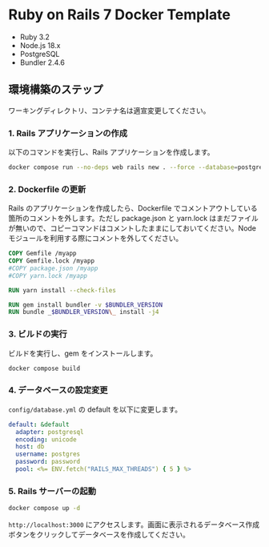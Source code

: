 # Ruby on Rails 7 Docker Template

- Ruby 3.2
- Node.js 18.x
- PostgreSQL
- Bundler 2.4.6

## 環境構築のステップ

ワーキングディレクトリ、コンテナ名は適宣変更してください。

### 1. Rails アプリケーションの作成

以下のコマンドを実行し、Rails アプリケーションを作成します。

```sh
docker compose run --no-deps web rails new . --force --database=postgresql
```

### 2. Dockerfile の更新

Rails のアプリケーションを作成したら、Dockerfile でコメントアウトしている箇所のコメントを外します。ただし package.json と yarn.lock はまだファイルが無いので、コピーコマンドはコメントしたままにしておいてください。Node モジュールを利用する際にコメントを外してください。

```dockerfile
COPY Gemfile /myapp
COPY Gemfile.lock /myapp
#COPY package.json /myapp
#COPY yarn.lock /myapp

RUN yarn install --check-files

RUN gem install bundler -v $BUNDLER_VERSION
RUN bundle _$BUNDLER_VERSION\_ install -j4
```

### 3. ビルドの実行

ビルドを実行し、gem をインストールします。

```sh
docker compose build
```

### 4. データベースの設定変更

`config/database.yml` の default を以下に変更します。

```yml
default: &default
  adapter: postgresql
  encoding: unicode
  host: db
  username: postgres
  password: password
  pool: <%= ENV.fetch("RAILS_MAX_THREADS") { 5 } %>
```

### 5. Rails サーバーの起動

```sh
docker compose up -d
```

`http://localhost:3000` にアクセスします。画面に表示されるデータベース作成ボタンをクリックしてデータベースを作成してください。
